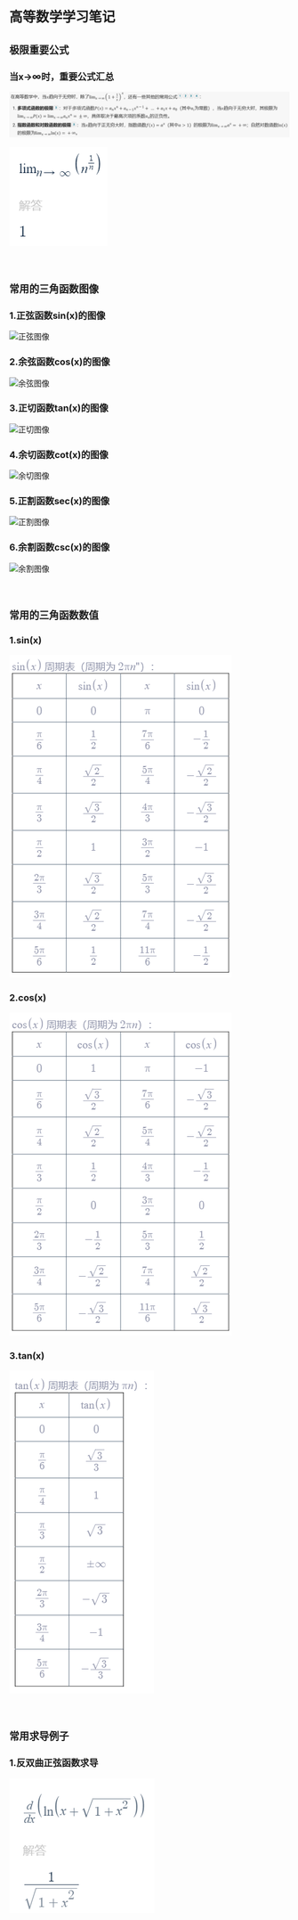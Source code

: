 # `高等数学学习笔记`

## `极限重要公式`

### 当x→∞时，重要公式汇总

![无穷大的重要极限公式1](../../images/db8c1de6ca752d256b17f6df5049a699a5217e373cdebf1e18a0d56fe784cf17.png)  

![无穷大的重要极限公式2](../../images/936b2fde9b577ae454b44c2434500dcdec900ab77af8d326f6480375277cca08.png)  


<br>

## `常用的三角函数图像`

### 1.正弦函数sin(x)的图像

![正弦图像](https://upload.wikimedia.org/wikipedia/commons/thumb/b/b2/Sin.svg/1280px-Sin.svg.png)

### 2.余弦函数cos(x)的图像

![余弦图像](https://upload.wikimedia.org/wikipedia/commons/thumb/b/b6/Cos.svg/1280px-Cos.svg.png)

### 3.正切函数tan(x)的图像

![正切图像](https://upload.wikimedia.org/wikipedia/commons/thumb/c/c1/Tan_proportional.svg/1024px-Tan_proportional.svg.png)

### 4.余切函数cot(x)的图像

![余切图像](https://upload.wikimedia.org/wikipedia/commons/thumb/a/a7/Cotan_proportional.svg/1024px-Cotan_proportional.svg.png)

### 5.正割函数sec(x)的图像

![正割图像](https://upload.wikimedia.org/wikipedia/commons/thumb/8/8b/Sec.svg/1280px-Sec.svg.png)

### 6.余割函数csc(x)的图像

![余割图像](https://upload.wikimedia.org/wikipedia/commons/thumb/5/5b/Csc.svg/1280px-Csc.svg.png)

<br>

## `常用的三角函数数值`

### 1.sin(x)

![sin(x)常用数值](../../images/90190c2c89d7cc3f3548407d4fc60197a332c590834ecf7d9cbac5bcf94dae49.png)  

### 2.cos(x)

![cos(x)常用数值](../../images/bf0485d47bb52734784c60f65525b0f35a2b46e97513a4ff59556847733e2a62.png)  

### 3.tan(x)

![tan(x)常用数值](../../images/e09fd34a1d5d65c3c9cc9cccb582e3e6eeb5e4bbb8fbcd4bda3cbb34ac7f0b33.png)  

<br>

## `常用求导例子`

### 1.反双曲正弦函数求导

![反双曲正弦函数求导](../../images/8899484878cef5cf0c0a43c54abd14f4ee96835defea08dd35b1881c853c13c7.png)  
